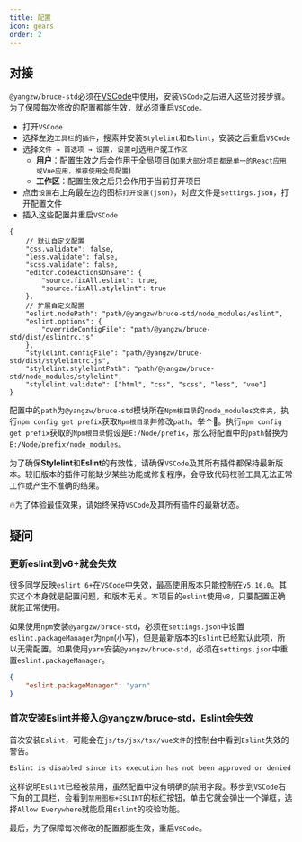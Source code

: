 ```yaml
---
title: 配置
icon: gears
order: 2
---
```


## 对接

`@yangzw/bruce-std`必须在[VSCode](https://code.visualstudio.com)中使用，安装`VSCode`之后进入这些对接步骤。为了保障每次修改的配置都能生效，就必须重启`VSCode`。

- 打开`VSCode`
- 选择左边`工具栏`的`插件`，搜索并安装`Stylelint`和`Eslint`，安装之后重启`VSCode`
- 选择`文件 → 首选项 → 设置`，`设置`可选`用户`或`工作区`
	- **用户**：配置生效之后会作用于全局项目(`如果大部分项目都是单一的React应用或Vue应用，推荐使用全局配置`)
	- **工作区**：配置生效之后只会作用于当前打开项目
- 点击`设置`右上角最左边的图标`打开设置(json)`，对应文件是`settings.json`，打开配置文件
- 插入这些配置并重启`VSCode`

```json{3-9,,11-17}
{
	// 默认自定义配置
	"css.validate": false,
	"less.validate": false,
	"scss.validate": false,
	"editor.codeActionsOnSave": {
		"source.fixAll.eslint": true,
		"source.fixAll.stylelint": true
	},
	// 扩展自定义配置
	"eslint.nodePath": "path/@yangzw/bruce-std/node_modules/eslint",
	"eslint.options": {
		"overrideConfigFile": "path/@yangzw/bruce-std/dist/eslintrc.js"
	},
	"stylelint.configFile": "path/@yangzw/bruce-std/dist/stylelintrc.js",
	"stylelint.stylelintPath": "path/@yangzw/bruce-std/node_modules/stylelint",
	"stylelint.validate": ["html", "css", "scss", "less", "vue"]
}
```

配置中的`path`为`@yangzw/bruce-std`模块所在`Npm根目录`的`node_modules文件夹`，执行`npm config get prefix`获取`Npm根目录`并修改`path`。举个🌰。执行`npm config get prefix`获取的`Npm根目录`假设是`E:/Node/prefix`，那么将配置中的`path`替换为`E:/Node/prefix/node_modules`。

为了确保**Stylelint**和**Eslint**的有效性，请确保`VSCode`及其所有插件都保持最新版本。较旧版本的插件可能缺少某些功能或修复程序，会导致代码校验工具无法正常工作或产生不准确的结果。

🔥为了体验最佳效果，请始终保持`VSCode`及其所有插件的最新状态。

## 疑问

### 更新eslint到v6+就会失效

很多同学反映`eslint 6+`在`VSCode`中失效，最高使用版本只能控制在`v5.16.0`。其实这个本身就是配置问题，和版本无关。本项目的`eslint`使用`v8`，只要配置正确就能正常使用。

如果使用`npm`安装`@yangzw/bruce-std`，必须在`settings.json`中设置`eslint.packageManager`为`npm`(小写)，但是最新版本的`Eslint`已经默认此项，所以无需配置。如果使用`yarn`安装`@yangzw/bruce-std`，必须在`settings.json`中重置`eslint.packageManager`。

```json
{
	"eslint.packageManager": "yarn"
}
```

### 首次安装Eslint并接入@yangzw/bruce-std，Eslint会失效

首次安装`Eslint`，可能会在`js/ts/jsx/tsx/vue文件`的控制台中看到`Eslint`失效的警告。

```txt
Eslint is disabled since its execution has not been approved or denied yet. Use the light bulb menu to open the approval dialog.
```

这样说明`Eslint`已经被禁用，虽然配置中没有明确的禁用字段。移步到`VSCode`右下角的工具栏，会看到`禁用图标+ESLINT`的标红按钮，单击它就会弹出一个弹框，选择`Allow Everywhere`就能启用`Eslint`的校验功能。

最后，为了保障每次修改的配置都能生效，重启`VSCode`。